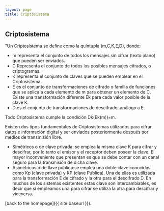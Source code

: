 ```yaml
---
layout: page
title: Criptosistema
---
```

##  Criptosistema

"Un Criptosistema se define como la quíntupla (m,C,K,E,D), donde:

* m representa el conjunto de todos los mensajes sin cifrar (texto plano) que pueden ser enviados.
* C Representa el conjunto de todos los posibles mensajes cifrados, o criptogramas.
* K representa el conjunto de claves que se pueden emplear en el Criptosistema.
* E es el conjunto de transformaciones de cifrado o familia de funciones que se aplica a cada elemento de m para obtener un elemento de C. Existe una transformación diferente Ek para cada valor posible de la clave K.
* D es el conjunto de transformaciones de descifrado, análogo a E.

Todo Criptosistema cumple la condición Dk(Ek(m))=m.

Existen dos tipos fundamentales de Criptosistemas utilizados para cifrar datos e información digital y ser enviados posteriormente después por medios de transmisión libre.

* Simétricos o de clave privada: se emplea la misma clave K para cifrar y descifrar, por lo tanto el emisor y el receptor deben poseer la clave. El mayor inconveniente que presentan es que se debe contar con un canal seguro para la transmisión de dicha clave.
* Asimétricos o de llave pública:se emplea una doble clave conocidas como Kp (clave privada) y KP (clave Pública). Una de ellas es utilizada para la transformación E de cifrado y la otra para el descifrado D. En muchos de los sistemas existentes estas clave son intercambiables, es decir que si empleamos una para cifrar se utiliza la otra para descifrar y viceversa.

[back to the homepage]({{ site.baseurl }}).
